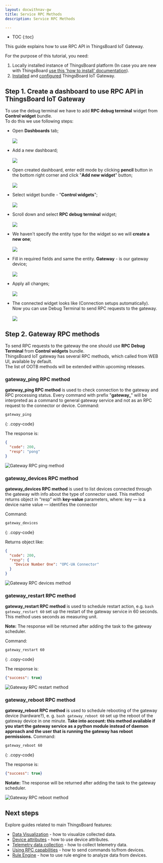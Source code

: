 ```yaml
---
layout: docwithnav-gw
title: Service RPC Methods
description: Service RPC Methods

---
```



* TOC
{:toc}


This guide explains how to use RPC API in ThingsBoard IoT Gateway.  

For the purpose of this tutorial, you need:  
1. Locally installed instance of ThingsBoard platform (In case you are new with ThingsBoard [use this 'how to install' documentation](/docs/user-guide/install/installation-options/)).
2. [Installed](/docs/iot-gateway/installation/) and [configured](/docs/iot-gateway/configuration/) ThingsBoard IoT Gateway. 

## Step 1. Create a dashboard to use RPC API in ThingsBoard IoT Gateway

To use the debug terminal we have to add **RPC debug terminal** widget from **Control widget** bundle.<br>
To do this we use following steps:

  - Open **Dashboards** tab;
  <br><br>
  ![](/images/gateway/service-rpc-methods-1.png)

  - Add a new dashboard;
  <br><br>
  ![](/images/gateway/service-rpc-methods-2.png)

  - Open created dashboard, enter edit mode by clicking **pencil** button in the bottom right corner and click "**Add new widget**" button;
  <br><br>
  ![](/images/gateway/service-rpc-methods-3.png)

  - Select widget bundle - "**Control widgets**";
  <br><br>
  ![](/images/gateway/service-rpc-methods-4.png)

  - Scroll down and select **RPC debug terminal** widget;
  <br><br>
  ![](/images/gateway/service-rpc-methods-5.png)

  - We haven't specify the entity type for the widget so we will **create a new one**;
  <br><br>
  ![](/images/gateway/service-rpc-methods-6.png)

  - Fill in required fields and same the entity. **Gateway** - is our gateway device;
  <br><br>
  ![](/images/gateway/service-rpc-methods-7.png)

  - Apply all changes;
  <br><br>
  ![](/images/gateway/service-rpc-methods-8.png)

  - The connected widget looks like (Connection setups automatically).<br>
  Now you can use Debug Terminal to send RPC requests to the gateway.
  <br><br>
  ![](/images/gateway/service-rpc-methods-9.png)

## Step 2. Gateway RPC methods 

To send RPC requests to the gateway the one should use **RPC Debug Terminal** from **Control widgets** bundle.  
ThingsBoard IoT gateway has several RPC methods, which called from WEB UI, available by default.  
The list of OOTB methods will be extended within upcoming releases.

### gateway_ping RPC method

**gateway_ping RPC method** is used to check connection to the gateway and RPC processing status.
Every command with prefix "**gateway_**" will be interpreted as a command to general gateway service and not as an RPC request to the connector or device.
Command:  

```bash
gateway_ping
```
{: .copy-code}

The response is:  

```json
{
  "code": 200,
  "resp": "pong"
}
```

![Gateway RPC ping method](/images/gateway/gateway-rpc-ping.png)

### gateway_devices RPC method

**gateway_devices RPC method** is used to list devices connected through the gateway with info about the type of connector used.
This method returns object in “resp” with **key-value** parameters, where:
key — is a device name
value — identifies the connector

Command:

```bash
gateway_devices
```
{: .copy-code}

Returns object like:

```json
{
  "code": 200,
  "resp": {
    "Device Number One": "OPC-UA Connector"
  }
}
```

![Gateway RPC devices method](/images/gateway/gateway-rpc-devices.png)


### gateway_restart RPC method

**gateway_restart RPC method** is used to schedule restart action, e.g. ```bash gateway_restart 60``` set up the restart of the gateway service in 60 seconds.
This method uses seconds as measuring unit.

**Note:** The response will be returned after adding the task to the gateway scheduler.

Command:  

```bash
gateway_restart 60
```
{: .copy-code}

The response is:  

```json
{"success": true}
```

![Gateway RPC restart method](/images/gateway/gateway-rpc-restart.png)

### gateway_reboot RPC method

**gateway_reboot RPC method** is used to schedule rebooting of the gateway device (hardware?), e. g. ```bash gateway_reboot 60``` set up the reboot of the gateway device in one minute.
**Take into account: this method available if you start the gateway service as a python module instead of daemon approach and the user that is running the gateway has reboot permissions.** 
Command:  

```bash
gateway_reboot 60
```
{: .copy-code}

The response is:  

```json
{"success": true}
```

**Notate:** The response will be returned after adding the task to the gateway scheduler.  

![Gateway RPC reboot method](/images/gateway/gateway-rpc-reboot.png)

## Next steps

Explore guides related to main ThingsBoard features:

 - [Data Visualization](/docs/user-guide/visualization/) - how to visualize collected data.
 - [Device attributes](/docs/user-guide/attributes/) - how to use device attributes.
 - [Telemetry data collection](/docs/user-guide/telemetry/) - how to collect telemetry data.
 - [Using RPC capabilities](/docs/user-guide/rpc/) - how to send commands to/from devices.
 - [Rule Engine](/docs/user-guide/rule-engine/) - how to use rule engine to analyze data from devices.

